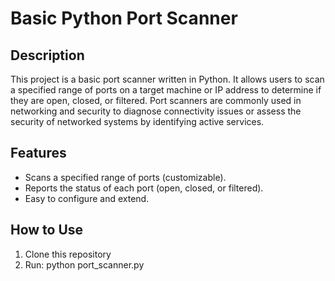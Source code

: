 # Basic Python Port Scanner

## Description
This project is a basic port scanner written in Python. It allows users to scan a specified range of ports on a target machine or IP address to determine if they are open, closed, or filtered. Port scanners are commonly used in networking and security to diagnose connectivity issues or assess the security of networked systems by identifying active services.

## Features
- Scans a specified range of ports (customizable).
- Reports the status of each port (open, closed, or filtered).
- Easy to configure and extend.

## How to Use
1. Clone this repository
2. Run: python port_scanner.py <target-IP> <start-port> <end-port>
